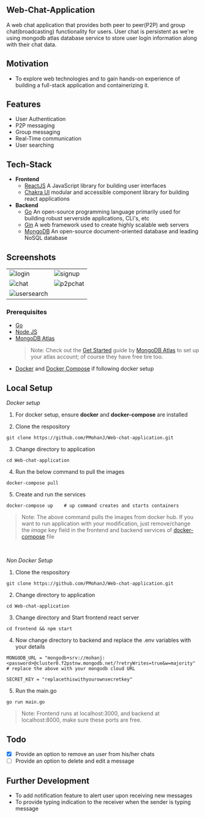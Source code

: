 ## Web-Chat-Application

A web chat application that provides both peer to peer(P2P) and group chat(broadcasting) functionality for users. User chat is
persistent as we're using mongodb atlas database service to store user login information along with their chat data.

## Motivation

- To explore web technologies and to gain hands-on experience of building a full-stack application and containerizing it.

## Features

- User Authentication
- P2P messaging
- Group messaging
- Real-Time communication
- User searching

## Tech-Stack

- **Frontend**
  - [ReactJS](https://reactjs.org/) A JavaScript library for building user interfaces
  - [Chakra UI](https://chakra-ui.com/) modular and accessible component library for building react applications
- **Backend**
  - [Go](https://go.dev/) An open-source programming language primarily used for building robust serverside applications, CLI's, etc
  - [Gin](https://gin-gonic.com/) A web framework used to create highly scalable web servers
  - [MongoDB](https://www.mongodb.com/) An open-source document-oriented database and leading NoSQL database

## Screenshots

|                                              |                                        |
| -------------------------------------------- | -------------------------------------- |
| ![login](https://res.cloudinary.com/dkqc4za4f/image/upload/v1670583518/login_o9r9bz.png)            | ![signup](https://res.cloudinary.com/dkqc4za4f/image/upload/v1670583574/signup_xdkxh3.png)    |
| ![chat](https://res.cloudinary.com/dkqc4za4f/image/upload/v1670583610/chat_page_tbo2vn.png)         | ![p2pchat](https://res.cloudinary.com/dkqc4za4f/image/upload/v1670583628/p2p_chat_jzwlyq.png) |
| ![usersearch](https://res.cloudinary.com/dkqc4za4f/image/upload/v1670583648/user_search_kezpv3.png) |                                        |

### Prerequisites

- [Go](https://go.dev/dl/)
- [Node JS](https://nodejs.org/en/download/)
- [MongoDB Atlas](https://www.mongodb.com/cloud/atlas/register)
  > Note: Check out the [Get Started](https://www.mongodb.com/docs/atlas/getting-started/) guide by [MongoDB Atlas](https://www.mongodb.com/docs/atlas/) to set up your atlas account; of course they have free tire too.
- [Docker](https://www.docker.com/products/docker-desktop/) and [Docker Compose](https://docker-docs.netlify.app/compose/install/) if following docker setup

## Local Setup

_Docker setup_

1. For docker setup, ensure **docker** and **docker-compose** are installed

2. Clone the respository

```
git clone https://github.com/PMohanJ/Web-chat-application.git
```

3. Change directory to application

```
cd Web-chat-application
```

4. Run the below command to pull the images

```
docker-compose pull
```

5. Create and run the services

```
docker-compose up    # up command creates and starts containers
```

> Note: The above command pulls the images from docker hub. If you want to run application with your modification, just remove/change the _image_ key field in the frontend and backend services of [docker-compose](./docker-compose.yml) file

<br/>

_Non Docker Setup_

1. Clone the respository

```
git clone https://github.com/PMohanJ/Web-chat-application.git
```

2. Change directory to application

```
cd Web-chat-application
```

3. Change directory and Start frontend react server

```
cd frontend && npm start
```

4. Now change directory to backend and replace the .env variables with your details

```
MONGODB_URL = "mongodb+srv://mohanj:<password>@cluster0.f2pstnw.mongodb.net/?retryWrites=true&w=majority"
# replace the above with your mongodb cloud URL

SECRET_KEY = "replacethiswithyourownsecretkey"
```

5. Run the main.go

```
go run main.go
```

> Note: Frontend runs at localhost:3000, and backend at localhost:8000, make sure these ports are free.

## Todo

- [x] Provide an option to remove an user from his/her chats
- [ ] Provide an option to delete and edit a message

## Further Development

- To add notification feature to alert user upon receiving new messages
- To provide typing indication to the receiver when the sender is typing message
